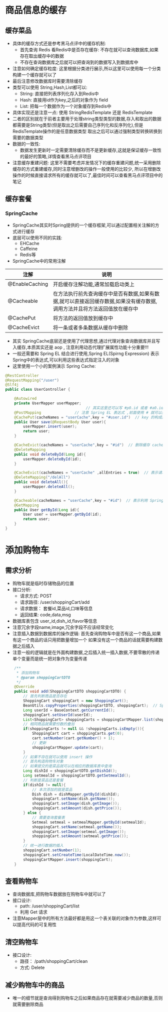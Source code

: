 # 商品信息的缓存
## 缓存菜品
- 具体的缓存方式还是参考黑马点评中的缓存机制:
  - 首先查询 Redis 看Redis中是否存在缓存: 不存在就可以查询数据库,如果存在取出缓存中的数据
  - 不存在查询数据库之后就可以把查询到的数据写入到数据库中
- 注意如何确定缓存粒度: 这里根据分类进行展示,所以这里可以使用每一个分类构建一个缓存就可以了
- 最后注意修改数据库时需要清除缓存
- 类型可以使用 String,Hash,List都可以:
  - String: 直接把列表序列化存入到Redis中
  - Hash: 直接用id作为key,之后的对象作为 field
  - List: 把每一个数据作为一个对象缓存到Redis中
- 具体实现还是注意一点: 使用 StringRedisTemplate 还是 RedisTemplate
- 二者的区别就在于前者主要用于处理string类型类型的数据,存入和取出的数据都需要是String类型(但是取出之后需要自己序列化和反序列化),但是RedisTemplate操作的是任意数据类型
取出之后可以通过强制类型转换转换到需要的数据类型
- 数据的一致性:
  - 数据发生更新时一定需要清除缓存而不是更新缓存,这就是保证缓存一致性的最好的策略,详情查看黑马点评项目
- 注意缓存重建问题: 这里不需要考虑并发情况下的缓存重建问题,统一采用删除 缓存的方式重建缓存,同时注意增删改的操作一般使用的比较少,
所以在增删改操作的时候直接请求所有的缓存就可以了,最佳时间可以查看黑马点评项目中的笔记
## 缓存套餐
### SpringCache
- SpringCache其实时Spring提供的一个缓存框架,可以通过配置相关注解的方式进行缓存
- 底层可以使用不同的实践:
  - EHCache
  - Caffeine
  - Redis等
- SpringCache中的常用注解

注解|说明
---|---
@EnableCaching|开启缓存注解功能,通常加载启动类上
@Cacheable|在方法执行前先查询缓存中是否有数据,如果有数据,就可以直接返回缓存数据,如果没有缓存数据,调用方法并且将方法返回值放在缓存中
@CachePut|将方法的返回值放到缓存中
@CacheEvict|将一条或者多条数据从缓存中删除

- 其实 SpringCache底层还是使用了代理思想,通过代理对象查询数据库并且写入缓存,本质其实还是 aop , 注意利用动态代理扩展属性功能十分重要!!!
- 一般还需要和 Spring EL 结合进行使用,Spring EL(Spirng Expression) 表示 Spring中的表达式,可以利用这些表达式指定注入的对象
- 这里使用一个小的案例演示 Spring Cache:
```java
@RestController
@RequestMapping("/user")
@Slf4j
public class UserController {

    @Autowired
    private UserMapper userMapper;
                                    // 其实这里还可以写 #p0.id 或者 #a0.id 都可以这就是 Spring表达式的作用
    @PostMapping               // 注意 Spring EL 表达式 ,前面使用 # 就可以获取到动态的id,或者使用 #result.id 也可以
    @CachePut(cacheNames = "userCache",key = "#user.id")  // key 的构成就是 userCache::key,key一般不要固定
    public User save(@RequestBody User user){
        userMapper.insert(user);
        return user;
    }

    @CacheEvict(cacheNames = "userCache",key = "#id")  // 删除缓存 cacheName::key
    @DeleteMapping
    public void deleteById(Long id){
        userMapper.deleteById(id);
    }

    @CacheEvict(cacheNames = "userCache" ,allEntries = true)  // 表示请求所有键值对
	@DeleteMapping("/delAll")
    public void deleteAll(){
        userMapper.deleteAll();
    }

    @Cacheable(cacheNames = "userCache",key = "#id")  // 表示利用 Spring EL,可以查看源码
    @GetMapping
    public User getById(Long id){
        User user = userMapper.getById(id);
        return user;
    }
}
```
# 添加购物车
## 需求分析
- 购物车就是临时存储物品的位置
- 接口分析:
  - 请求方式: POST
  - 请求路径: /user/shoppingCart/add
  - 请求数据： 套餐id,菜品id,口味等信息
  - 返回结果: code,data,msg
- 数据库表包含 user_id,dish_id,flavor等信息
- 注意冗余字段name,image,冗余字段不应该经常变化
- 注意插入数据到数据库的操作逻辑: 首先查询购物车中是否有这一个商品,如果有这一个商品的话只用把数量增加一个
如果没有这一个商品的话就需要构建数据之后插入
- 注意一般的逻辑就是在外面构建数据,之后插入统一插入数据,不要零散的传递单个变量而是统一把对象作为变量传递
```java
    /**
     * 添加购物车
     * @param shoppingCartDTO
     */
    @Override
    public void add(ShoppingCartDTO shoppingCartDTO) {
        // 首先判断商品是否存在
        ShoppingCart shoppingCart = new ShoppingCart();
        BeanUtils.copyProperties(shoppingCartDTO, shoppingCart);  // Spring提供的一个很好的方法
        Long userId = BaseContext.getCurrentId();
        shoppingCart.setUserId(userId);
        List<ShoppingCart> shoppingCarts = shoppingCartMapper.list(shoppingCart);
        // 相同商品就需要份数的叠加
        if(shoppingCarts != null && !shoppingCarts.isEmpty()){
            ShoppingCart cart = shoppingCarts.get(0);
            cart.setNumber(cart.getNumber() + 1);
            // 更新
            shoppingCartMapper.update(cart);
        }
        // 如果不存在就可以使用 insert 操作
        // 首先构造购物车对象
        // 如果提交的是菜品就可以在相应的数据库表中查询
        Long dishId = shoppingCartDTO.getDishId();
        Long setmealId = shoppingCartDTO.getSetmealId();
        // 判断是菜品还是套餐
        if(dishId != null){
            // 本次添加的就是菜品
            Dish dish = dishMapper.getById(dishId);
            shoppingCart.setName(dish.getName());
            shoppingCart.setImage(dish.getImage());
            shoppingCart.setAmount(dish.getPrice());
        } else {
            // 需要查询套餐表
            Setmeal setmeal = setmealMapper.getById(setmealId);
            shoppingCart.setName(setmeal.getName());
            shoppingCart.setImage(setmeal.getImage());
            shoppingCart.setAmount(setmeal.getPrice());
        }
        // 统一进行数据的插入
        shoppingCart.setNumber(1);
        shoppingCart.setCreateTime(LocalDateTime.now());
        shoppingCartMapper.insert(shoppingCart);
    }
```
## 查看购物车
- 查询数据库,把购物车数据放在购物车中就可以了
- 接口设计:
  - path: /user/shoppingCart/list
  - 利用 Get 请求
- 注意Mapper层中的所有方法最好都是用这一个表关联的对象作为参数,这样可以提高代码的可复用性
## 清空购物车
- 接口设计:
  - 路径： /path/shoppingCart/clean
  - 方式: Delete 
## 减少购物车中的商品
- 唯一的细节就是查询得到购物车之后如果商品存在就需要减少商品的数量,否则就需要删除商品
